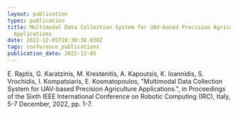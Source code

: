 ```yaml
---
layout: publication
types: publication
title: Multimodal Data Collection System for UAV-based Precision Agriculture
  Applications
date: 2022-12-05T20:30:38.030Z
tags: conference_publications
publication_date: 2022-12-05
---
```

<!--StartFragment-->

E. Raptis, G. Karatzinis, M. Krestenitis, A. Kapoutsis, K. Ioannidis, S. Vrochidis, I. Kompatsiaris, E. Kosmatopoulos, "Multimodal Data Collection System for UAV-based Precision Agriculture Applications.", in Proceedings of the Sixth IEEE International Conference on Robotic Computing (IRC), Italy, 5-7 December, 2022, pp. 1-7.

<!--EndFragment-->